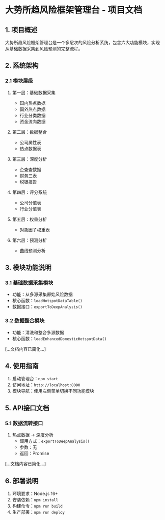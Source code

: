 # 大势所趋风险框架管理台 - 项目文档

## 1. 项目概述
大势所趋风险框架管理台是一个多层次的风险分析系统，包含六大功能模块，实现从基础数据采集到风险预测的完整流程。

## 2. 系统架构
### 2.1 模块层级
1. 第一层：基础数据采集
   - 国内热点数据
   - 国外热点数据
   - 行业分类数据
   - 资金流向数据

2. 第二层：数据整合
   - 公司属性表
   - 热点数据表

3. 第三层：深度分析
   - 企查查数据
   - 财务三表
   - 税银报告

4. 第四层：评分系统
   - 公司分值表
   - 行业分值表

5. 第五层：权重分析
   - 对象因子权重表

6. 第六层：预测分析
   - 曲线预测分析

## 3. 模块功能说明
### 3.1 基础数据采集模块
- 功能：从多源采集原始风险数据
- 核心函数：`loadHotspotDataTable()`
- 数据接口：`exportToDeepAnalysis()`

### 3.2 数据整合模块
- 功能：清洗和整合多源数据
- 核心函数：`loadEnhancedDomesticHotspotData()`

[...文档内容已简化...]

## 4. 使用指南
1. 启动管理台：`npm start`
2. 访问地址：`http://localhost:8080`
3. 模块导航：使用左侧菜单切换不同功能模块

## 5. API接口文档
### 5.1 数据流转接口
1. 热点数据 → 深度分析
   - 调用方式：`exportToDeepAnalysis()`
   - 参数：无
   - 返回：Promise

[...文档内容已简化...]

## 6. 部署说明
1. 环境要求：Node.js 16+
2. 安装依赖：`npm install`
3. 构建命令：`npm run build`
4. 生产部署：`npm run deploy`